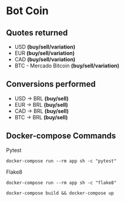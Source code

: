 # Bot Coin

## Quotes returned

* USD **(buy/sell/variation)**
* EUR **(buy/sell/variation)**
* CAD **(buy/sell/variation)**
* BTC - Mercado Bitcoin **(buy/sell/variation)**

## Conversions performed

* USD -> BRL **(buy/sell)**
* EUR -> BRL **(buy/sell)**
* CAD -> BRL **(buy/sell)**
* BTC -> BRL **(buy/sell)**

## Docker-compose Commands

 Pytest
```
docker-compose run --rm app sh -c "pytest"
```

 Flake8
```
docker-compose run --rm app sh -c "flake8"
```

```
docker-compose build && docker-compose up
```